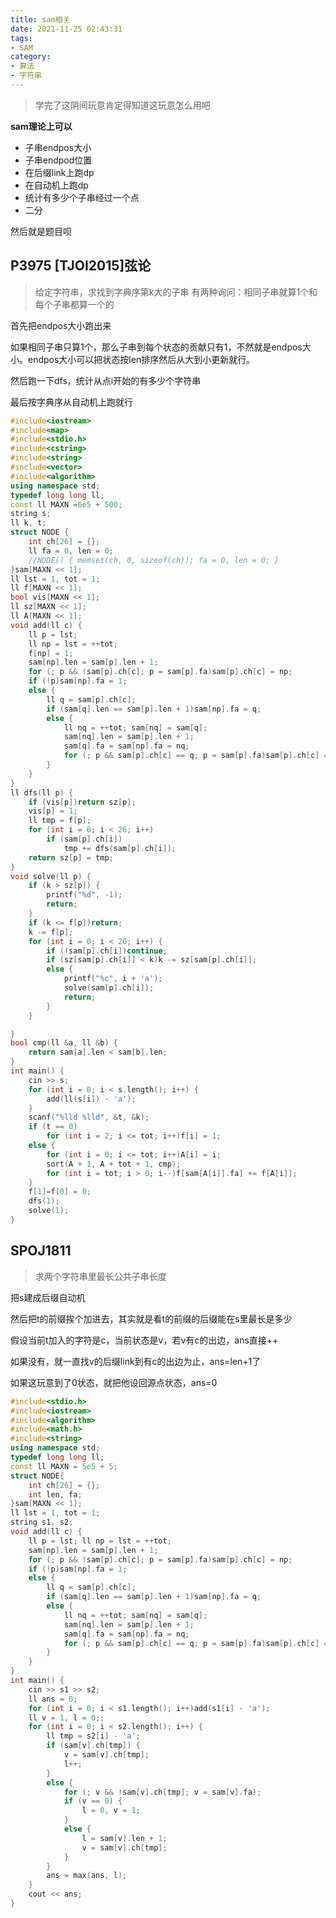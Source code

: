 ```yaml
---
title: sam相关
date: 2021-11-25 02:43:31
tags: 
- SAM
category: 
- 算法
- 字符串
---
```


> 学完了这阴间玩意肯定得知道这玩意怎么用吧

**sam理论上可以**

- 子串endpos大小
- 子串endpod位置
- 在后缀link上跑dp
- 在自动机上跑dp
- 统计有多少个子串经过一个点
- 二分

<!-- more -->

然后就是题目呗

## P3975 [TJOI2015]弦论

> 给定字符串，求找到字典序第k大的子串
> 有两种询问：相同子串就算1个和每个子串都算一个的

首先把endpos大小跑出来

如果相同子串只算1个，那么子串到每个状态的贡献只有1，不然就是endpos大小。endpos大小可以把状态按len排序然后从大到小更新就行。

然后跑一下dfs，统计从点i开始的有多少个字符串

最后按字典序从自动机上跑就行

```c++
#include<iostream>
#include<map>
#include<stdio.h>
#include<cstring>
#include<string>
#include<vector>
#include<algorithm>
using namespace std;
typedef long long ll;
const ll MAXN =6e5 + 500;
string s;
ll k, t;
struct NODE {
	int ch[26] = {};
	ll fa = 0, len = 0;
	//NODE() { memset(ch, 0, sizeof(ch)); fa = 0, len = 0; }
}sam[MAXN << 1];
ll lst = 1, tot = 1;
ll f[MAXN << 1];
bool vis[MAXN << 1];
ll sz[MAXN << 1];
ll A[MAXN << 1];
void add(ll c) {
	ll p = lst;
	ll np = lst = ++tot;
	f[np] = 1;
	sam[np].len = sam[p].len + 1;
	for (; p && !sam[p].ch[c]; p = sam[p].fa)sam[p].ch[c] = np;
	if (!p)sam[np].fa = 1;
	else {
		ll q = sam[p].ch[c];
		if (sam[q].len == sam[p].len + 1)sam[np].fa = q;
		else {
			ll nq = ++tot; sam[nq] = sam[q];
			sam[nq].len = sam[p].len + 1;
			sam[q].fa = sam[np].fa = nq;
			for (; p && sam[p].ch[c] == q; p = sam[p].fa)sam[p].ch[c] = nq;
		}
	}
}
ll dfs(ll p) {
	if (vis[p])return sz[p];
	vis[p] = 1;
	ll tmp = f[p];
	for (int i = 0; i < 26; i++)
		if (sam[p].ch[i])
			tmp += dfs(sam[p].ch[i]);
	return sz[p] = tmp;
}
void solve(ll p) {
	if (k > sz[p]) {
		printf("%d", -1);
		return;
	}
	if (k <= f[p])return;
	k -= f[p];
	for (int i = 0; i < 26; i++) {
		if (!sam[p].ch[i])continue;
		if (sz[sam[p].ch[i]] < k)k -= sz[sam[p].ch[i]];
		else {
			printf("%c", i + 'a');
			solve(sam[p].ch[i]);
			return;
		}
	}

}
bool cmp(ll &a, ll &b) {
	return sam[a].len < sam[b].len;
}
int main() {
	cin >> s;
	for (int i = 0; i < s.length(); i++) {
		add(ll(s[i]) - 'a');
	}
	scanf("%lld %lld", &t, &k);
	if (t == 0)
		for (int i = 2; i <= tot; i++)f[i] = 1;
	else {
		for (int i = 0; i <= tot; i++)A[i] = i;
		sort(A + 1, A + tot + 1, cmp);
		for (int i = tot; i > 0; i--)f[sam[A[i]].fa] += f[A[i]];
	}
	f[1]=f[0] = 0;
	dfs(1);
	solve(1);
}
```



## SPOJ1811

> 求两个字符串里最长公共子串长度

把s建成后缀自动机

然后把t的前缀挨个加进去，其实就是看t的前缀的后缀能在s里最长是多少

假设当前t加入的字符是c，当前状态是v，若v有c的出边，ans直接++

如果没有，就一直找v的后缀link到有c的出边为止，ans=len+1了

如果这玩意到了0状态，就把他设回源点状态，ans=0

```c++
#include<stdio.h>
#include<iostream>
#include<algorithm>
#include<math.h>
#include<string>
using namespace std;
typedef long long ll;
const ll MAXN = 5e5 + 5;
struct NODE{
	int ch[26] = {};
	int len, fa;
}sam[MAXN << 1];
ll lst = 1, tot = 1;
string s1, s2;
void add(ll c) {
	ll p = lst; ll np = lst = ++tot;
	sam[np].len = sam[p].len + 1;
	for (; p && !sam[p].ch[c]; p = sam[p].fa)sam[p].ch[c] = np;
	if (!p)sam[np].fa = 1;
	else {
		ll q = sam[p].ch[c];
		if (sam[q].len == sam[p].len + 1)sam[np].fa = q;
		else {
			ll nq = ++tot; sam[nq] = sam[q];
			sam[nq].len = sam[p].len + 1;
			sam[q].fa = sam[np].fa = nq;
			for (; p && sam[p].ch[c] == q; p = sam[p].fa)sam[p].ch[c] = nq;
		}
	}
}
int main() {
	cin >> s1 >> s2;
	ll ans = 0;
	for (int i = 0; i < s1.length(); i++)add(s1[i] - 'a');
	ll v = 1, l = 0;;
	for (int i = 0; i < s2.length(); i++) {
		ll tmp = s2[i] - 'a';
		if (sam[v].ch[tmp]) {
			v = sam[v].ch[tmp];
			l++;
		}
		else {
			for (; v && !sam[v].ch[tmp]; v = sam[v].fa);
			if (v == 0) {
				l = 0, v = 1;
			}
			else {
				l = sam[v].len + 1;
				v = sam[v].ch[tmp];
			}
		}
		ans = max(ans, l);
	}
	cout << ans;
}
```

